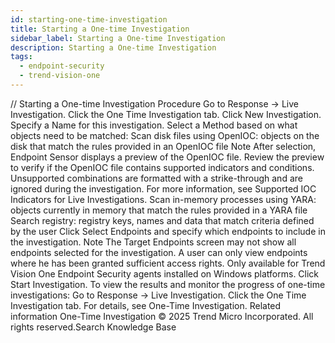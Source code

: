 ```yaml
---
id: starting-one-time-investigation
title: Starting a One-time Investigation
sidebar_label: Starting a One-time Investigation
description: Starting a One-time Investigation
tags:
  - endpoint-security
  - trend-vision-one
---
```


/*<![CDATA[*/ $('#title').html($('meta[name=map-description]').attr('content')); /*]]>*/ Starting a One-time Investigation Procedure Go to Response → Live Investigation. Click the One Time Investigation tab. Click New Investigation. Specify a Name for this investigation. Select a Method based on what objects need to be matched: Scan disk files using OpenIOC: objects on the disk that match the rules provided in an OpenIOC file Note After selection, Endpoint Sensor displays a preview of the OpenIOC file. Review the preview to verify if the OpenIOC file contains supported indicators and conditions. Unsupported combinations are formatted with a strike-through and are ignored during the investigation. For more information, see Supported IOC Indicators for Live Investigations. Scan in-memory processes using YARA: objects currently in memory that match the rules provided in a YARA file Search registry: registry keys, names and data that match criteria defined by the user Click Select Endpoints and specify which endpoints to include in the investigation. Note The Target Endpoints screen may not show all endpoints selected for the investigation. A user can only view endpoints where he has been granted sufficient access rights. Only available for Trend Vision One Endpoint Security agents installed on Windows platforms. Click Start Investigation. To view the results and monitor the progress of one-time investigations: Go to Response → Live Investigation. Click the One Time Investigation tab. For details, see One-Time Investigation. Related information One-Time Investigation © 2025 Trend Micro Incorporated. All rights reserved.Search Knowledge Base